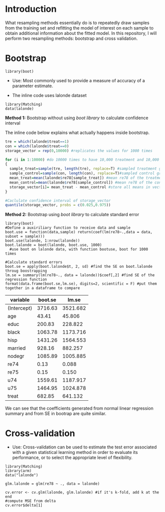 # Introduction
What resampling methods essentially do is to repeatedly draw samples from the training set and refitting the model of interest on each sample to obtain additional information about the fitted model. In this repository, I will perform two resampling methods: bootstrap and cross validation.

# Bootstrap

`library(boot)`

- Use: Most commonly used to provide a measure of accuracy of a parameter estimate.

- The inline code uses lalonde dataset

```
library(Matching)
data(lalonde)
```

**Method 1:** Bootstrap without using *boot library* to calculate confidence interval

The inline code below explains what actually happens inside bootstrap.
```R 
tre = which(lalonde$treat==1)
con = which(lalonde$treat==0)
storage_vector = rep(0,10000) #replicates the values for 1000 times

for (i in 1:10000) #do 10000 times to have 10,000 treatment and 10,000 control samples
{
  sample_treat=sample(tre, length(tre), replace=T) #sampled treatment group with equal length as tre
  sample_control=sample(con, length(con), replace=T)#sampled control group with equal length as con
  mean_treat=mean(lalonde$re78[sample_treat]) #mean re78 of the treatment group
  mean_control=mean(lalonde$re78[sample_control]) #mean re78 of the control group
  storage_vector[i]= mean_treat - mean_control #store all means in vector storage_vector
}

#Caclulate confidence interval of storage_vector
quantile(storage_vector, probs = c(0.025,0.975))

```


**Method 2:** Bootstrap using *boot library* to calculate standard error
```
library(boot)
#Define a auxiriliary function to receive data and sample
boot.use = function(data,sample) return(coef(lm(re78~.,data = data, subset = sample)))
boot.use(lalonde, 1:nrow(lalonde))
boot.lalonde = boot(lalonde, boot.use, 1000) 
  #use boot on lalonde data, with function bootuse, boot for 1000 times

#Calculate standard errors
boot.se = apply(boot.lalonde$t, 2, sd) #find the SE on boot.lalonde throug boostrapping
lm.se = summary(lm(re78~., data = lalonde))$coef[,2] #find SE of the regression function
format(data.frame(boot.se,lm.se), digits=2, scientific = F) #put them together in a dataframe to compare
```


| variable | boot.se  | lm.se |
--- | --- | ---
| (Intercept) | 3716.63 | 3521.682|
| age | 43.41  | 45.806 |
| educ | 200.83 | 228.822 |
| black | 1063.78 | 1173.716 |
| hisp | 1431.26| 1564.553 |
| married | 928.16 | 882.257 |
| nodegr | 1085.89| 1005.885 |
| re74 | 0.13 | 0.088 |
| re75 | 0.15 | 0.150 |
| u74 | 1559.61 | 1187.917 |
| u75 | 1464.95 | 1024.878 |
| treat | 682.85 | 641.132 |

We can see that the coefficients generated from normal linear regression summary and from SE in bootrap are quite similar.



# Cross-validation

- Use: Cross-validation can be used to estimate the test error associated with a given statistical learning method in order to evaluate its performance, or to select the appropriate level of flexibility.

```
library(Matching)
library(arm)
data("lalonde")

glm.lalonde = glm(re78 ~ ., data = lalonde)

cv.error <- cv.glm(lalonde, glm.lalonde) #if it's k-fold, add k at the end
#compute MSE from delta
cv.error$delta[1]
```
